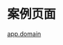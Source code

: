 # 案例页面 
 [app.domain](https://www.awebide.com/testCase/#/domainCase/Demo/API/data/domainCase?title=%E5%85%AC%E5%85%B1%E6%95%B0%E6%8D%AE%E7%BC%93%E5%AD%98%E6%B1%A0&pageId=domainCase)